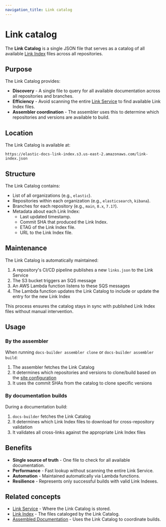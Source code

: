 ```yaml
---
navigation_title: Link catalog
---
```


# Link catalog

The **Link Catalog** is a single JSON file that serves as a catalog of all available [Link Index](link-index.md) files across all repositories.

## Purpose

The Link Catalog provides:

* **Discovery** - A single file to query for all available documentation across all repositories and branches.
* **Efficiency** - Avoid scanning the entire [Link Service](link-service.md) to find available Link Index files.
* **Assembler coordination** - The assembler uses this to determine which repositories and versions are available to build.

## Location

The Link Catalog is available at:

```
https://elastic-docs-link-index.s3.us-east-2.amazonaws.com/link-index.json
```

## Structure

The Link Catalog contains:

* List of all organizations (e.g., `elastic`).
* Repositories within each organization (e.g., `elasticsearch`, `kibana`).
* Branches for each repository (e.g., `main`, `8.x`, `7.17`).
* Metadata about each Link Index:
  * Last updated timestamp.
  * Commit SHA that produced the Link Index.
  * ETAG of the Link Index file.
  * URL to the Link Index file.

## Maintenance

The Link Catalog is automatically maintained:

1. A repository's CI/CD pipeline publishes a new `links.json` to the Link Service
2. The S3 bucket triggers an SQS message
3. An AWS Lambda function listens to these SQS messages
4. The Lambda function updates the Link Catalog to include or update the entry for the new Link Index

This process ensures the catalog stays in sync with published Link Index files without manual intervention.

## Usage

### By the assembler

When running `docs-builder assembler clone` or `docs-builder assembler build`:

1. The assembler fetches the Link Catalog
2. It determines which repositories and versions to clone/build based on the [site configuration](../configure/site/index.md)
3. It uses the commit SHAs from the catalog to clone specific versions

### By documentation builds

During a documentation build:

1. `docs-builder` fetches the Link Catalog
2. It determines which Link Index files to download for cross-repository validation
3. It validates all cross-links against the appropriate Link Index files

## Benefits

* **Single source of truth** - One file to check for all available documentation.
* **Performance** - Fast lookup without scanning the entire Link Service.
* **Automation** - Maintained automatically via Lambda functions.
* **Resilience** - Represents only successful builds with valid Link Indexes.

## Related concepts

* [Link Service](link-service.md) - Where the Link Catalog is stored.
* [Link Index](link-index.md) - The files cataloged by the Link Catalog.
* [Assembled Documentation](assembled-documentation.md) - Uses the Link Catalog to coordinate builds.
